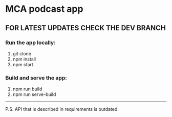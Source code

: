 # MCA podcast app

FOR LATEST UPDATES CHECK THE DEV BRANCH
---

### Run the app locally:
1. git clone 
2. npm install
3. npm start

### Build and serve the app:
1. npm run build
2. npm run serve-build

---

P.S. API that is described in requirements is outdated.
